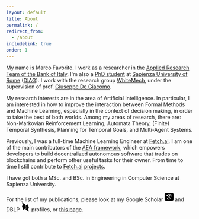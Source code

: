 ```yaml
---
layout: default 
title: About
permalink: /
redirect_from:
  - /about
includelink: true
order: 1
---
```


My name is Marco Favorito. 
I work as a researcher in the [Applied Research Team of the Bank of Italy](https://bankit.art/). 
I'm also a [PhD student](https://www.dis.uniroma1.it/en/users/marco%20favorito) 
at [Sapienza University of Rome](https://www.uniroma1.it/en/pagina-strutturale/home)
([DIAG](https://www.dis.uniroma1.it/en)).
I work with the research group [WhiteMech](https://whitemech.github.io/),
under the supervision of prof. [Giuseppe De Giacomo](https://www.diag.uniroma1.it/~degiacom/).

My research interests are in the area of Artificial Intelligence. 
In particular, I am interested in how to improve the interaction between
Formal Methods and Machine Learning, especially in the context of
decision making, in order to take the best of both worlds.
Among my areas of research, there are: Non-Markovian Reinforcement Learning,
Automata Theory, (Finite) Temporal Synthesis, Planning for Temporal Goals, 
and Multi-Agent Systems.

Previously, I was a full-time Machine Learning Engineer at [Fetch.ai](https://fetch.ai/).
I am one of the main contributors of the [AEA framework](https://github.com/fetchai/agents-aea/),
which empowers developers to build decentralized autonomous software
that trades on blockchains and perform other useful tasks for their owner.
From time to time I still contribute to [Fetch.ai](https://fetch.ai/) [projects](https://github.com/fetchai/).

I have got both a MSc. and BSc. in Engineering in Computer Science at Sapienza University.

For the list of my publications, please look at my Google Scholar <a href="https://scholar.google.it/citations?user=tJhhDGEAAAAJ"><img width="24" height="24" src="/assets/img/icons/scholar.svg"></a>
and DBLP <a href="https://dblp.uni-trier.de/pers/hd/f/Favorito:Marco"><img width="24" height="24" src="/assets/img/icons/dblp.png"></a> profiles, or [this page](./papers).

